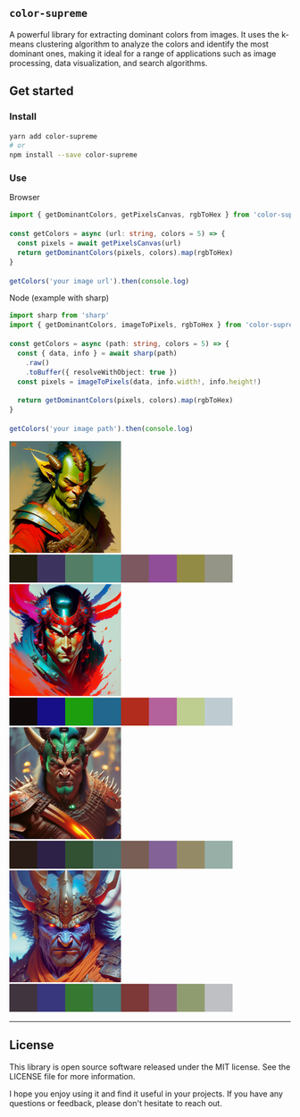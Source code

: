 ## `color-supreme`

A powerful library for extracting dominant colors from images. It uses the k-means clustering algorithm to analyze the colors and identify the most dominant ones, making it ideal for a range of applications such as image processing, data visualization, and search algorithms.

## Get started

### Install

```bash
yarn add color-supreme
# or
npm install --save color-supreme
```

### Use

Browser

```typescript
import { getDominantColors, getPixelsCanvas, rgbToHex } from 'color-supreme'

const getColors = async (url: string, colors = 5) => {
  const pixels = await getPixelsCanvas(url)
  return getDominantColors(pixels, colors).map(rgbToHex)
}

getColors('your image url').then(console.log)
```

Node (example with sharp)

```typescript
import sharp from 'sharp'
import { getDominantColors, imageToPixels, rgbToHex } from 'color-supreme'

const getColors = async (path: string, colors = 5) => {
  const { data, info } = await sharp(path)
    .raw()
    .toBuffer({ resolveWithObject: true })
  const pixels = imageToPixels(data, info.width!, info.height!)

  return getDominantColors(pixels, colors).map(rgbToHex)
}

getColors('your image path').then(console.log)
```

<!-- START GENERATED CONTENT -->

  <img src="images/dreamlikeartheadandshoulde_13717361.png" alt="Example Image" width="200" height="200">
  <img src="images/generated/dreamlikeartheadandshoulde_13717361.png" alt="Example Image swatch" >
  

  <img src="images/dreamlikeartheadandshoulde_31881958.png" alt="Example Image" width="200" height="200">
  <img src="images/generated/dreamlikeartheadandshoulde_31881958.png" alt="Example Image swatch" >
  

  <img src="images/dreamlikeartheadandshoulde_50300776.png" alt="Example Image" width="200" height="200">
  <img src="images/generated/dreamlikeartheadandshoulde_50300776.png" alt="Example Image swatch" >
  

  <img src="images/dreamlikeartheadandshoulde_88640242.png" alt="Example Image" width="200" height="200">
  <img src="images/generated/dreamlikeartheadandshoulde_88640242.png" alt="Example Image swatch" >
  
<!-- END GENERATED CONTENT -->

---

## License

This library is open source software released under the MIT license. See the LICENSE file for more information.

I hope you enjoy using it and find it useful in your projects. If you have any questions or feedback, please don't hesitate to reach out.
